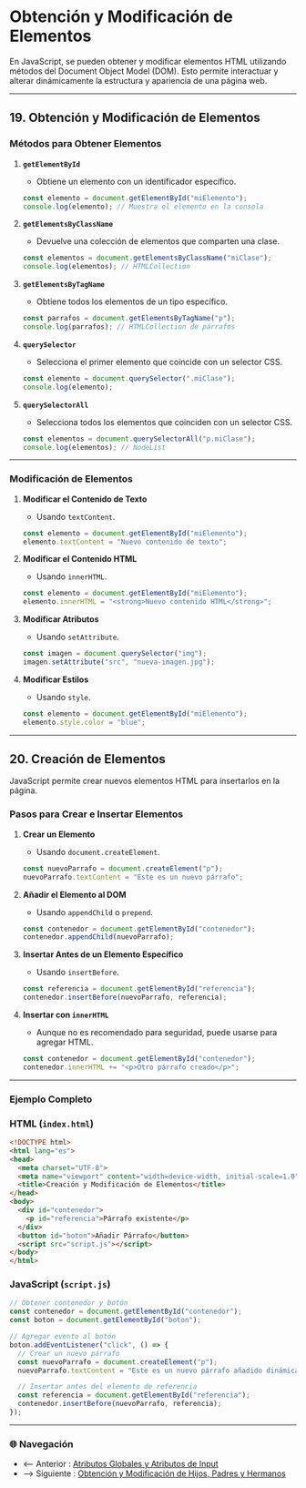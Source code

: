# **Obtención y Modificación de Elementos**

En JavaScript, se pueden obtener y modificar elementos HTML utilizando métodos del Document Object Model (DOM). Esto permite interactuar y alterar dinámicamente la estructura y apariencia de una página web.

---

## **19. Obtención y Modificación de Elementos**

### **Métodos para Obtener Elementos**

1. **`getElementById`**
   - Obtiene un elemento con un identificador específico.
   ```javascript
   const elemento = document.getElementById("miElemento");
   console.log(elemento); // Muestra el elemento en la consola
   ```

2. **`getElementsByClassName`**
   - Devuelve una colección de elementos que comparten una clase.
   ```javascript
   const elementos = document.getElementsByClassName("miClase");
   console.log(elementos); // HTMLCollection
   ```

3. **`getElementsByTagName`**
   - Obtiene todos los elementos de un tipo específico.
   ```javascript
   const parrafos = document.getElementsByTagName("p");
   console.log(parrafos); // HTMLCollection de párrafos
   ```

4. **`querySelector`**
   - Selecciona el primer elemento que coincide con un selector CSS.
   ```javascript
   const elemento = document.querySelector(".miClase");
   console.log(elemento);
   ```

5. **`querySelectorAll`**
   - Selecciona todos los elementos que coinciden con un selector CSS.
   ```javascript
   const elementos = document.querySelectorAll("p.miClase");
   console.log(elementos); // NodeList
   ```

---

### **Modificación de Elementos**

1. **Modificar el Contenido de Texto**
   - Usando `textContent`.
   ```javascript
   const elemento = document.getElementById("miElemento");
   elemento.textContent = "Nuevo contenido de texto";
   ```

2. **Modificar el Contenido HTML**
   - Usando `innerHTML`.
   ```javascript
   const elemento = document.getElementById("miElemento");
   elemento.innerHTML = "<strong>Nuevo contenido HTML</strong>";
   ```

3. **Modificar Atributos**
   - Usando `setAttribute`.
   ```javascript
   const imagen = document.querySelector("img");
   imagen.setAttribute("src", "nueva-imagen.jpg");
   ```

4. **Modificar Estilos**
   - Usando `style`.
   ```javascript
   const elemento = document.getElementById("miElemento");
   elemento.style.color = "blue";
   ```

---

## **20. Creación de Elementos**

JavaScript permite crear nuevos elementos HTML para insertarlos en la página.

### **Pasos para Crear e Insertar Elementos**

1. **Crear un Elemento**
   - Usando `document.createElement`.
   ```javascript
   const nuevoParrafo = document.createElement("p");
   nuevoParrafo.textContent = "Este es un nuevo párrafo";
   ```

2. **Añadir el Elemento al DOM**
   - Usando `appendChild` o `prepend`.
   ```javascript
   const contenedor = document.getElementById("contenedor");
   contenedor.appendChild(nuevoParrafo);
   ```

3. **Insertar Antes de un Elemento Específico**
   - Usando `insertBefore`.
   ```javascript
   const referencia = document.getElementById("referencia");
   contenedor.insertBefore(nuevoParrafo, referencia);
   ```

4. **Insertar con `innerHTML`**
   - Aunque no es recomendado para seguridad, puede usarse para agregar HTML.
   ```javascript
   const contenedor = document.getElementById("contenedor");
   contenedor.innerHTML += "<p>Otro párrafo creado</p>";
   ```

---

### **Ejemplo Completo**

### **HTML (`index.html`)**
```html
<!DOCTYPE html>
<html lang="es">
<head>
  <meta charset="UTF-8">
  <meta name="viewport" content="width=device-width, initial-scale=1.0">
  <title>Creación y Modificación de Elementos</title>
</head>
<body>
  <div id="contenedor">
    <p id="referencia">Párrafo existente</p>
  </div>
  <button id="boton">Añadir Párrafo</button>
  <script src="script.js"></script>
</body>
</html>
```

### **JavaScript (`script.js`)**
```javascript
// Obtener contenedor y botón
const contenedor = document.getElementById("contenedor");
const boton = document.getElementById("boton");

// Agregar evento al botón
boton.addEventListener("click", () => {
  // Crear un nuevo párrafo
  const nuevoParrafo = document.createElement("p");
  nuevoParrafo.textContent = "Este es un nuevo párrafo añadido dinámicamente";

  // Insertar antes del elemento de referencia
  const referencia = document.getElementById("referencia");
  contenedor.insertBefore(nuevoParrafo, referencia);
});
```

---

### 🌐 Navegación

- <-- Anterior : [Atributos Globales y Atributos de Input](Atributos%20Globales%20y%20Atributos%20de%20Input.md)  
- --> Siguiente : [Obtención y Modificación de Hijos, Padres y Hermanos](Obtencion%20y%20Modificacion%20de%20Childs.md)  